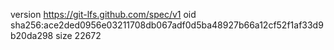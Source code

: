 version https://git-lfs.github.com/spec/v1
oid sha256:ace2ded0956e03211708db067adf0d5ba48927b66a12cf52f1af33d9b20da298
size 22672
